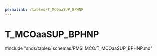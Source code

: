 ```yaml
---
permalink: /tables/T_MCOaaSUP_BPHNP
---
```

# T\_MCOaaSUP\_BPHNP
<!-- SPDX-License-Identifier: MPL-2.0 -->

<!-- ATTENTION : Ne pas supprimer ou modifier la ligne ci-dessous -->
#include "snds/tables/.schemas/PMSI MCO/T_MCOaaSUP_BPHNP.md"
<!-- ATTENTION : Ne pas supprimer ou modifier la ligne ci-dessus -->
